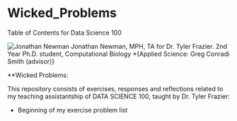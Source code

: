 # Wicked_Problems
Table of Contents for Data Science 100

![Jonathan Newman](https://github.com/jrnewm001/Wicked_Problems/JonathanSunlightClouds.JPG)
Jonathan Newman, MPH, TA for Dr. Tyler Frazier.
2nd Year Ph.D. student, Computational Biology *{Applied Science: Greg Conradi Smith (advisor)}

**Wicked Problems: 

This repository consists of exercises, responses and reflections related to my teaching assistantship of DATA SCIENCE 100, taught by Dr. Tyler Frazier:

* Beginning of my exercise problem list
